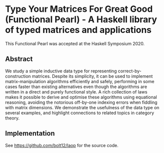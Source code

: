 # Type Your Matrices For Great Good (Functional Pearl) - A Haskell library of typed matrices and applications

This Functional Pearl was accepted at the Haskell Symposium 2020.

## Abstract

We study a simple inductive data type for representing correct-by-construction matrices.
Despite its simplicity, it can be used to implement matrix-manipulation algorithms efficiently and safely,
performing in some cases faster than existing alternatives even though the algorithms are written in a direct
and purely functional style.
A rich collection of laws makes it possible to derive and optimise these algorithms using equational reasoning,
avoiding the notorious off-by-one indexing errors when fiddling with matrix dimensions.
We demonstrate the usefulness of the data type on several examples,
and highlight connections to related topics in category theory.

## Implementation

See https://github.com/bolt12/laop for the source code.
